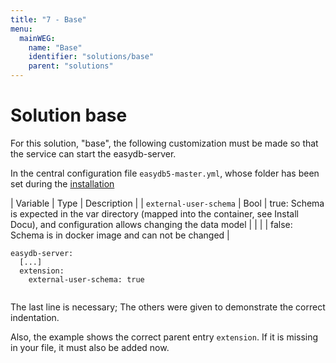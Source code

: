```yaml
---
title: "7 - Base"
menu:
  mainWEG:
    name: "Base"
    identifier: "solutions/base"
    parent: "solutions"
---
```

# Solution base

For this solution, "base", the following customization must be made so that the service can start the easydb-server.

In the central configuration file `easydb5-master.yml`, whose folder has been set during the [installation](../../sysadmin/installation)

| Variable | Type | Description |
| `external-user-schema` | Bool | true: Schema is expected in the var directory (mapped into the container, see Install Docu), and configuration allows changing the data model |
|  |  | false: Schema is in docker image and can not be changed |

~~~~~
easydb-server:
  [...]
  extension:
    external-user-schema: true
    
~~~~~

The last line is necessary; The others were given to demonstrate the correct indentation.

Also, the example shows the correct parent entry `extension`. If it is missing in your file, it must also be added now.

